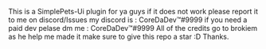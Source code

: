 This is a SimplePets-Ui plugin for ya guys
if it does not work please report it to me on discord/Issues
my discord is : CoreDaDev™#9999
if you need a paid dev pelase dm me : CoreDaDev™#9999
All of the credits go to brokiem as he help me made it
make sure to give this repo a star
:D Thanks.
